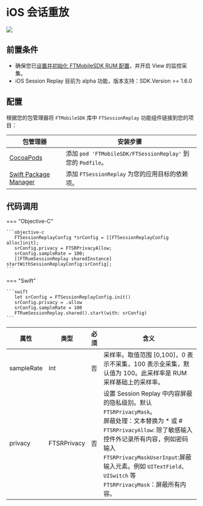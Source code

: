 # iOS 会话重放

![](https://img.shields.io/badge/dynamic/json?label=pod&color=orange&query=$.version&uri=https://static.guance.com/ft-sdk-package/badge/ios/feature/session_replay/version.json&link=https://github.com/GuanceCloud/datakit-ios) 

## 前置条件
* 确保您已[设置并初始化 FTMobileSDK RUM 配置](../../../ios/app-access.md)，并开启 View 的监控采集。
* iOS Session Replay 目前为 alpha 功能，版本支持：SDK.Version >= 1.6.0

## 配置

根据您的包管理器将 `FTMobileSDK` 库中 `FTSessionReplay` 功能组件链接到您的项目：

| 包管理器                                                     | 安装步骤                                                    |
| ------------------------------------------------------------ | ----------------------------------------------------------- |
| [CocoaPods](https://cocoapods.org/)                          | 添加 `pod 'FTMobileSDK/FTSessionReplay'` 到您的 `Podfile`。 |
| [Swift Package Manager](https://www.swift.org/package-manager/) | 添加  `FTSessionReplay`  为您的应用目标的依赖项。           |

## 代码调用

=== "Objective-C"

    ```objective-c
       FTSessionReplayConfig *srConfig = [[FTSessionReplayConfig alloc]init];
       srConfig.privacy = FTSRPrivacyAllow;
       srConfig.sampleRate = 100;
       [[FTRumSessionReplay sharedInstance] startWithSessionReplayConfig:srConfig];
    ```

=== "Swift"

    ```swift
       let srConfig = FTSessionReplayConfig.init()
       srConfig.privacy = .allow
       srConfig.sampleRate = 100
       FTRumSessionReplay.shared().start(with: srConfig)
    ```



| 属性       | 类型        | 必须 | 含义                                                         |
| ---------- | ----------- | ---- | ------------------------------------------------------------ |
| sampleRate | int         | 否   | 采样率。取值范围 [0,100]，0 表示不采集，100 表示全采集，默认值为 100。此采样率是 RUM 采样基础上的采样率。 |
| privacy    | FTSRPrivacy | 否   | 设置 Session Replay 中内容屏蔽的隐私级别。默认`FTSRPrivacyMask`。<br/>屏蔽处理：文本替换为 * 或 # <br>`FTSRPrivacyAllow`: 除了敏感输入控件外记录所有内容，例如密码输入<br/>`FTSRPrivacyMaskUserInput`:屏蔽输入元素。例如 `UITextField`、`UISwitch` 等<br>`FTSRPrivacyMask`：屏蔽所有内容。 |

